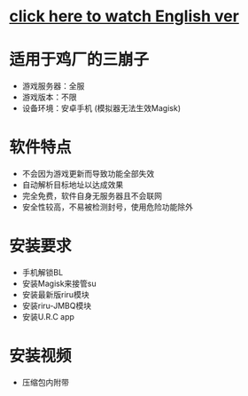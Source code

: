 # [click here to watch English ver](https://github.com/JMBQ/URC/edit/main/README_en.md)  

# 适用于鸡厂的三崩子
* 游戏服务器：全服
* 游戏版本：不限
* 设备环境：安卓手机 (模拟器无法生效Magisk)

# 软件特点
* 不会因为游戏更新而导致功能全部失效
* 自动解析目标地址以达成效果
* 完全免费，软件自身无服务器且不会联网
* 安全性较高，不易被检测封号，使用危险功能除外

# 安装要求
* 手机解锁BL
* 安装Magisk来接管su
* 安装最新版riru模块
* 安装riru-JMBQ模块
* 安装U.R.C app

# 安装视频
* 压缩包内附带
